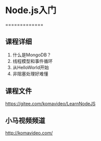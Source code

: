 # Node.js入门
=============

## 课程详细

1. 什么是MongoDB？
2. 线程模型和事件循环
3. 从HelloWorld开始
4. 非阻塞处理好难懂

## 课程文件

https://gitee.com/komavideo/LearnNodeJS

## 小马视频频道

http://komavideo.com/
